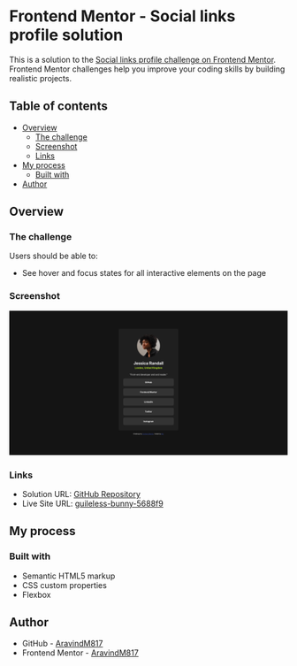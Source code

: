 # Frontend Mentor - Social links profile solution

This is a solution to the [Social links profile challenge on Frontend Mentor](https://www.frontendmentor.io/challenges/social-links-profile-UG32l9m6dQ). Frontend Mentor challenges help you improve your coding skills by building realistic projects. 

## Table of contents

- [Overview](#overview)
  - [The challenge](#the-challenge)
  - [Screenshot](#screenshot)
  - [Links](#links)
- [My process](#my-process)
  - [Built with](#built-with)
- [Author](#author)

## Overview

### The challenge

Users should be able to:

- See hover and focus states for all interactive elements on the page

### Screenshot

![](/Screenshot.png)

### Links

- Solution URL: [GitHub Repository](https://github.com/AravindM817/Social-links-profile__Frontend-Mentor)
- Live Site URL: [guileless-bunny-5688f9](https://guileless-bunny-5688f9.netlify.app/)

## My process

### Built with

- Semantic HTML5 markup
- CSS custom properties
- Flexbox

## Author

- GitHub - [AravindM817](https://github.com/AravindM817)
- Frontend Mentor - [AravindM817](https://www.frontendmentor.io/profile/AravindM817)
